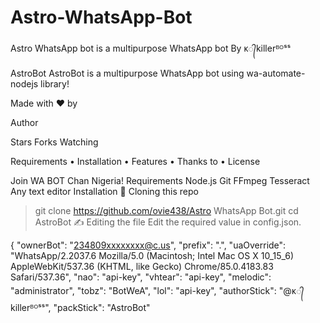 # Astro-WhatsApp-Bot
Astro WhatsApp bot is a multipurpose WhatsApp bot 
By ᴋ᭄killerᴮᴼˢˢ


AstroBot
AstroBot is a multipurpose WhatsApp bot using wa-automate-nodejs library!

Made with ❤️ by
   

Author

Stars  Forks  Watching 
       
  

Requirements • Installation • Features • Thanks to • License

Join WA BOT Chan Nigeria!
Requirements
Node.js
Git
FFmpeg
Tesseract
Any text editor
Installation
📝 Cloning this repo
> git clone https://github.com/ovie438/Astro WhatsApp Bot.git
> cd AstroBot
✍️ Editing the file
Edit the required value in config.json.

{
    "ownerBot": "234809xxxxxxxx@c.us", 
    "prefix": ".",
    "uaOverride": "WhatsApp/2.2037.6 Mozilla/5.0 (Macintosh; Intel Mac OS X 10_15_6) AppleWebKit/537.36 (KHTML, like Gecko) Chrome/85.0.4183.83 Safari/537.36",
    "nao": "api-key",
    "vhtear": "api-key",
    "melodic": "administrator",
    "tobz": "BotWeA",
    "lol": "api-key",
    "authorStick": "@ᴋ᭄killerᴮᴼˢˢ",
    "packStick": "AstroBot"
